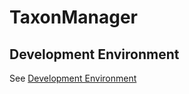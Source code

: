 # TaxonManager

## Development Environment

See [Development Environment](./docs/dev_environment.md)